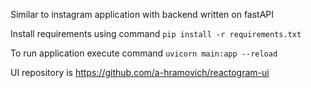 Similar to instagram application with backend written on fastAPI

Install requirements using command 
`pip install -r requirements.txt`

To run application execute command
`uvicorn main:app --reload`

UI repository is https://github.com/a-hramovich/reactogram-ui
